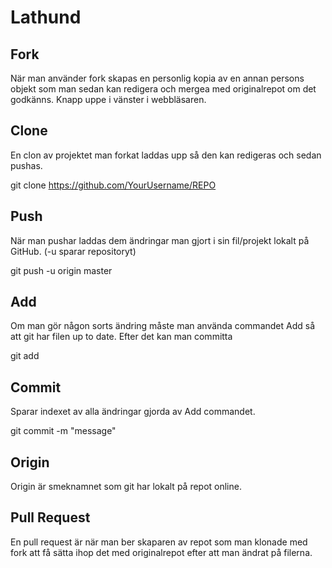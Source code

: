 # Lathund

## Fork
När man använder fork skapas en personlig kopia av en annan persons objekt som man sedan kan redigera och mergea med originalrepot om det godkänns. Knapp uppe i vänster i webbläsaren.

## Clone
En clon av projektet man forkat laddas upp så den kan redigeras och sedan pushas.

git clone https://github.com/YourUsername/REPO




## Push
När man pushar laddas dem ändringar man gjort i sin fil/projekt lokalt på GitHub. (-u sparar repositoryt)

git push -u origin master


## Add
Om man gör någon sorts ändring måste man använda commandet Add så att git har filen up to date. Efter det kan man committa

git add <Filename>


## Commit
Sparar indexet av alla ändringar gjorda av Add commandet.

git commit -m "message"


## Origin
Origin är smeknamnet som git har lokalt på repot online.

## Pull Request
En pull request är när man ber skaparen av repot som man klonade med fork att få sätta ihop det med originalrepot efter att man ändrat på filerna.
